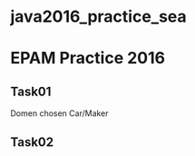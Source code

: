 # java2016_practice_sea
EPAM Practice 2016
=============

Task01
------
Domen chosen Car/Maker

Task02
-------

